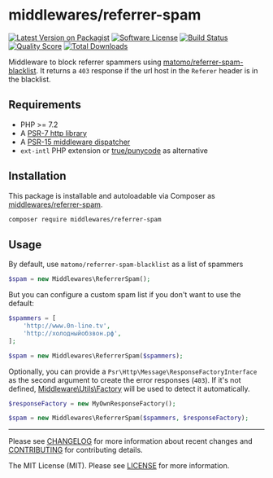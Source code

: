 # middlewares/referrer-spam

[![Latest Version on Packagist][ico-version]][link-packagist]
[![Software License][ico-license]](LICENSE)
[![Build Status][ico-travis]][link-travis]
[![Quality Score][ico-scrutinizer]][link-scrutinizer]
[![Total Downloads][ico-downloads]][link-downloads]

Middleware to block referrer spammers using [matomo/referrer-spam-blacklist](https://github.com/matomo-org/referrer-spam-blacklist). It returns a `403` response if the url host in the `Referer` header is in the blacklist.

## Requirements

* PHP >= 7.2
* A [PSR-7 http library](https://github.com/middlewares/awesome-psr15-middlewares#psr-7-implementations)
* A [PSR-15 middleware dispatcher](https://github.com/middlewares/awesome-psr15-middlewares#dispatcher)
* `ext-intl` PHP extension or [true/punycode](https://github.com/true/php-punycode) as alternative

## Installation

This package is installable and autoloadable via Composer as [middlewares/referrer-spam](https://packagist.org/packages/middlewares/referrer-spam).

```sh
composer require middlewares/referrer-spam
```

## Usage

By default, use `matomo/referrer-spam-blacklist` as a list of spammers

```php
$spam = new Middlewares\ReferrerSpam();
```

But you can configure a custom spam list if you don't want to use the default:

```php
$spammers = [
    'http://www.0n-line.tv',
    'http://холодныйобзвон.рф',
];

$spam = new Middlewares\ReferrerSpam($spammers);
```

Optionally, you can provide a `Psr\Http\Message\ResponseFactoryInterface` as the second argument to create the error responses (`403`). If it's not defined, [Middleware\Utils\Factory](https://github.com/middlewares/utils#factory) will be used to detect it automatically.

```php
$responseFactory = new MyOwnResponseFactory();

$spam = new Middlewares\ReferrerSpam($spammers, $responseFactory);
```

---

Please see [CHANGELOG](CHANGELOG.md) for more information about recent changes and [CONTRIBUTING](CONTRIBUTING.md) for contributing details.

The MIT License (MIT). Please see [LICENSE](LICENSE) for more information.

[ico-version]: https://img.shields.io/packagist/v/middlewares/referrer-spam.svg?style=flat-square
[ico-license]: https://img.shields.io/badge/license-MIT-brightgreen.svg?style=flat-square
[ico-travis]: https://img.shields.io/travis/middlewares/referrer-spam/master.svg?style=flat-square
[ico-scrutinizer]: https://img.shields.io/scrutinizer/g/middlewares/referrer-spam.svg?style=flat-square
[ico-downloads]: https://img.shields.io/packagist/dt/middlewares/referrer-spam.svg?style=flat-square

[link-packagist]: https://packagist.org/packages/middlewares/referrer-spam
[link-travis]: https://travis-ci.org/middlewares/referrer-spam
[link-scrutinizer]: https://scrutinizer-ci.com/g/middlewares/referrer-spam
[link-downloads]: https://packagist.org/packages/middlewares/referrer-spam
